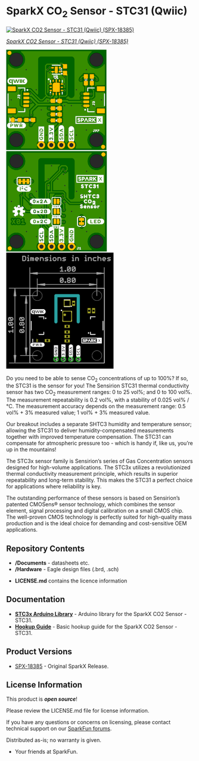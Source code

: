 SparkX CO<sub>2</sub> Sensor - STC31 (Qwiic)
========================================

[![SparkX CO2 Sensor - STC31 (Qwiic) (SPX-18385)]()](https://www.sparkfun.com/products/18385)

[*SparkX CO2 Sensor - STC31 (Qwiic) (SPX-18385)*](https://www.sparkfun.com/products/18385)

![SparkX CO2 Sensor - STC31 (Qwiic)](./img/Top.png)
![SparkX CO2 Sensor - STC31 (Qwiic)](./img/Bottom.png)
![SparkX CO2 Sensor - STC31 (Qwiic)](./img/Dimensions.png)

Do you need to be able to sense CO<sub>2</sub> concentrations of up to 100%? If so, the STC31 is the sensor for you!
The Sensirion STC31 thermal conductivity sensor has two CO<sub>2</sub> measurement ranges: 0 to 25 vol%; and 0 to 100 vol%.
The measurement repeatability is 0.2 vol%, with a stability of 0.025 vol% / °C.
The measurement accuracy depends on the measurement range: 0.5 vol% + 3% measured value; 1 vol% + 3% measured value.

Our breakout includes a separate SHTC3 humidity and temperature sensor; allowing the STC31 to deliver humidity-compensated
measurements together with improved temperature compensation. The STC31 can compensate for atmospheric pressure too - which is handy if,
like us, you’re up in the mountains!

The STC3x sensor family is Sensirion’s series of Gas Concentration sensors designed for high-volume applications.
The STC3x utilizes a revolutionized thermal conductivity measurement principle, which results in superior repeatability and long-term stability.
This makes the STC31 a perfect choice for applications where reliability is key.

The outstanding performance of these sensors is based on Sensirion’s patented CMOSens® sensor technology, which combines the sensor element,
signal processing and digital calibration on a small CMOS chip.
The well-proven CMOS technology is perfectly suited for high-quality mass production and is the ideal choice for demanding and cost-sensitive OEM applications.

Repository Contents
-------------------
* **/Documents** - datasheets etc.
* **/Hardware** - Eagle design files (.brd, .sch)
- **LICENSE.md** contains the licence information

Documentation
--------------
* **[STC3x Arduino Library](https://github.com/sparkfun/SparkFun_STC3x_Arduino_Library)** - Arduino library for the SparkX CO2 Sensor - STC31.
* **[Hookup Guide]()** - Basic hookup guide for the SparkX CO2 Sensor - STC31.

Product Versions
----------------
* [SPX-18385](https://www.sparkfun.com/products/18385) - Original SparkX Release.

License Information
-------------------

This product is _**open source**_!

Please review the LICENSE.md file for license information.

If you have any questions or concerns on licensing, please contact technical support on our [SparkFun forums](https://forum.sparkfun.com/viewforum.php?f=123).

Distributed as-is; no warranty is given.

- Your friends at SparkFun.
